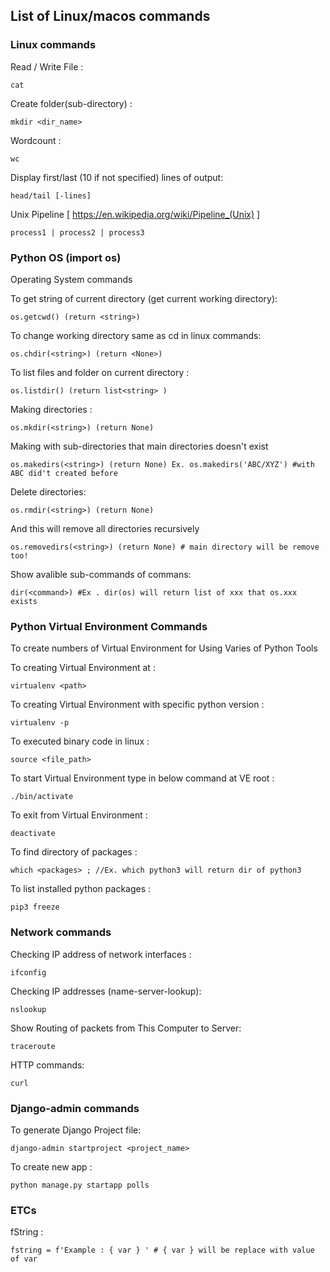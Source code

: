 ## List of Linux/macos commands
### Linux commands
Read / Write File :
```
cat
```
Create folder(sub-directory) :
```
mkdir <dir_name>
```
Wordcount :
```
wc
```
Display first/last (10 if not specified) lines of output:
```
head/tail [-lines]
```

Unix Pipeline [ https://en.wikipedia.org/wiki/Pipeline_(Unix) ]
```
process1 | process2 | process3
```
### Python OS (import os)
Operating System commands

To get string of current directory (get current working directory):
```
os.getcwd() (return <string>)
```

To change working directory same as cd in linux commands:

```
os.chdir(<string>) (return <None>)
```

To list files and folder on current directory :
```
os.listdir() (return list<string> )
```

Making directories :

```
os.mkdir(<string>) (return None)
```
 
Making with sub-directories that main directories doesn't exist

```
os.makedirs(<string>) (return None) Ex. os.makedirs('ABC/XYZ') #with ABC did't created before
```

Delete directories:
```
os.rmdir(<string>) (return None)
```

And this will remove all directories recursively 
```
os.removedirs(<string>) (return None) # main directory will be remove too!
```

Show avalible sub-commands of commans:
```
dir(<command>) #Ex . dir(os) will return list of xxx that os.xxx exists
```

### Python Virtual Environment Commands
To create numbers of Virtual Environment for Using Varies of Python Tools

To creating Virtual Environment at <path> :
```
virtualenv <path> 
```

To creating Virtual Environment with specific python version :
```
virtualenv -p
```
To executed binary code in linux :
```
source <file_path>
```

To start Virtual Environment type in below command at VE root :
```
./bin/activate
```
To exit from Virtual Environment :
```
deactivate
```
To find directory of packages :
```
which <packages> ; //Ex. which python3 will return dir of python3
```
To list installed python packages :
```
pip3 freeze
```
### Network commands

Checking IP address of network interfaces :
```
ifconfig
```
Checking <domain> IP addresses (name-server-lookup):
```
nslookup
```

Show Routing of packets from This Computer to Server:
```
traceroute
```

HTTP commands:
```
curl
```

### Django-admin commands

To generate Django Project file:
```
django-admin startproject <project_name>
```
To create new app :
```
python manage.py startapp polls
```

### ETCs

fString : 
```
fstring = f'Example : { var } ' # { var } will be replace with value of var
```

